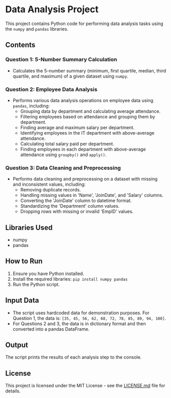 # Data Analysis Project

This project contains Python code for performing data analysis tasks using the `numpy` and `pandas` libraries.

## Contents

### Question 1: 5-Number Summary Calculation
-  Calculates the 5-number summary (minimum, first quartile, median, third quartile, and maximum) of a given dataset using `numpy`.

### Question 2: Employee Data Analysis
-  Performs various data analysis operations on employee data using `pandas`, including:
    -   Grouping data by department and calculating average attendance.
    -   Filtering employees based on attendance and grouping them by department.
    -   Finding average and maximum salary per department.
    -   Identifying employees in the IT department with above-average attendance.
    -   Calculating total salary paid per department.
    -   Finding employees in each department with above-average attendance using `groupby()` and `apply()`.

### Question 3: Data Cleaning and Preprocessing
- Performs data cleaning and preprocessing on a dataset with missing and inconsistent values, including:
    -   Removing duplicate records.
    -   Handling missing values in 'Name', 'JoinDate', and 'Salary' columns.
    -   Converting the 'JoinDate' column to datetime format.
    -   Standardizing the 'Department' column values.
    -   Dropping rows with missing or invalid 'EmpID' values.

## Libraries Used
-   numpy
-   pandas

## How to Run
1.  Ensure you have Python installed.
2.  Install the required libraries: `pip install numpy pandas`
3.  Run the Python script.

## Input Data
-   The script uses hardcoded data for demonstration purposes.  For Question 1, the data is: `[35, 45, 56, 62, 68, 72, 78, 85, 89, 94, 100]`.
-  For Questions 2 and 3, the data is in dictionary format and then converted into a pandas DataFrame.

## Output
The script prints the results of each analysis step to the console.

## License
This project is licensed under the MIT License - see the [LICENSE.md](LICENSE.md) file for details.

